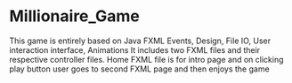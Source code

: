 # Millionaire_Game
This game is entirely based on Java FXML Events, Design, File IO, User interaction interface, Animations
It includes two FXML files and their respective controller files.
Home FXML file is for intro page and on clicking play button user goes to second FXML page and then enjoys the game
